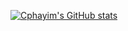 [![Cphayim's GitHub stats](https://github-readme-stats.vercel.app/api?username=Cphayim&show_icons=true&theme=tokyonight)](https://github.com/anuraghazra/github-readme-stats)
